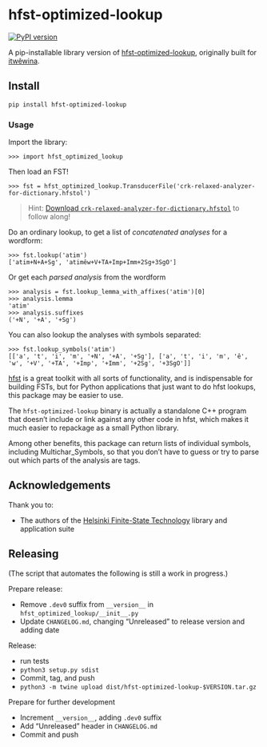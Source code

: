 hfst-optimized-lookup
=====================

[![PyPI version](https://img.shields.io/pypi/v/hfst-optimized-lookup)](https://pypi.org/project/hfst-optimized-lookup/)

A pip-installable library version of [hfst-optimized-lookup][], originally
built for [itwêwina][].

Install
-------

    pip install hfst-optimized-lookup

### Usage

Import the library:

    >>> import hfst_optimized_lookup

Then load an FST!

    >>> fst = hfst_optimized_lookup.TransducerFile('crk-relaxed-analyzer-for-dictionary.hfstol')

> Hint: [Download `crk-relaxed-analyzer-for-dictionary.hfstol`][example-fst]
> to follow along!

Do an ordinary lookup, to get a list of _concatenated analyses_ for a wordform:

    >>> fst.lookup('atim')
    ['atim+N+A+Sg', 'atimêw+V+TA+Imp+Imm+2Sg+3SgO']

Or get each _parsed analysis_ from the wordform

    >>> analysis = fst.lookup_lemma_with_affixes('atim')[0]
    >>> analysis.lemma
    'atim'
    >>> analysis.suffixes
    ('+N', '+A', '+Sg')

You can also lookup the analyses with symbols separated:

    >>> fst.lookup_symbols('atim')
    [['a', 't', 'i', 'm', '+N', '+A', '+Sg'], ['a', 't', 'i', 'm', 'ê', 'w', '+V', '+TA', '+Imp', '+Imm', '+2Sg', '+3SgO']]


[itwêwina]: https://itwewina.dev
[hfst-optimized-lookup]: https://github.com/hfst/hfst/blob/master/tools/src/hfst-optimized-lookup.cc
[example-fst]: https://github.com/UAlbertaALTLab/hfst-optimized-lookup/releases/download/v0.0.10/crk-relaxed-analyzer-for-dictionary.hfstol

[hfst] is a great toolkit with all sorts of functionality, and is
indispensable for building FSTs, but for Python applications that just want
to do hfst lookups, this package may be easier to use.

The `hfst-optimized-lookup` binary is actually a standalone C++ program
that doesn’t include or link against any other code in hfst, which makes it
much easier to repackage as a small Python library.

Among other benefits, this package can return lists of individual symbols,
including Multichar_Symbols, so that you don’t have to guess or try to
parse out which parts of the analysis are tags.

Acknowledgements
----------------

Thank you to:

  - The authors of the [Helsinki Finite-State Technology][hfst] library and
    application suite

[hfst]: https://github.com/hfst/hfst

## Releasing

(The script that automates the following is still a work in progress.)

Prepare release:

  - Remove `.dev0` suffix from `__version__` in
    `hfst_optimized_lookup/__init__.py`
  - Update `CHANGELOG.md`, changing “Unreleased” to release version and
    adding date

Release:

  - run tests
  - `python3 setup.py sdist`
  - Commit, tag, and push
  - `python3 -m twine upload dist/hfst-optimized-lookup-$VERSION.tar.gz`

Prepare for further development

  - Increment `__version__`, adding `.dev0` suffix
  - Add “Unreleased” header in `CHANGELOG.md`
  - Commit and push
